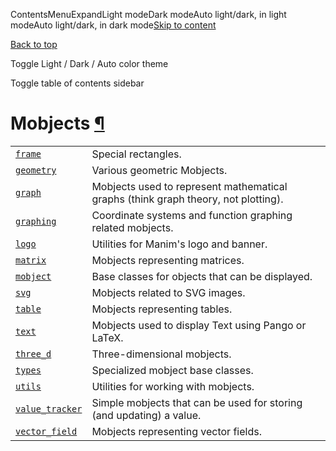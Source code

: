 ContentsMenuExpandLight modeDark modeAuto light/dark, in light modeAuto light/dark, in dark mode[Skip to content](https://docs.manim.community/en/stable/reference_index/mobjects.html#furo-main-content)

[Back to top](https://docs.manim.community/en/stable/reference_index/mobjects.html#)

Toggle Light / Dark / Auto color theme

Toggle table of contents sidebar

# Mobjects [¶](https://docs.manim.community/en/stable/reference_index/mobjects.html\#mobjects "Link to this heading")

|     |     |
| --- | --- |
| [`frame`](https://docs.manim.community/en/stable/reference/manim.mobject.frame.html#module-manim.mobject.frame "manim.mobject.frame") | Special rectangles. |
| [`geometry`](https://docs.manim.community/en/stable/reference/manim.mobject.geometry.html#module-manim.mobject.geometry "manim.mobject.geometry") | Various geometric Mobjects. |
| [`graph`](https://docs.manim.community/en/stable/reference/manim.mobject.graph.html#module-manim.mobject.graph "manim.mobject.graph") | Mobjects used to represent mathematical graphs (think graph theory, not plotting). |
| [`graphing`](https://docs.manim.community/en/stable/reference/manim.mobject.graphing.html#module-manim.mobject.graphing "manim.mobject.graphing") | Coordinate systems and function graphing related mobjects. |
| [`logo`](https://docs.manim.community/en/stable/reference/manim.mobject.logo.html#module-manim.mobject.logo "manim.mobject.logo") | Utilities for Manim's logo and banner. |
| [`matrix`](https://docs.manim.community/en/stable/reference/manim.mobject.matrix.html#module-manim.mobject.matrix "manim.mobject.matrix") | Mobjects representing matrices. |
| [`mobject`](https://docs.manim.community/en/stable/reference/manim.mobject.mobject.html#module-manim.mobject.mobject "manim.mobject.mobject") | Base classes for objects that can be displayed. |
| [`svg`](https://docs.manim.community/en/stable/reference/manim.mobject.svg.html#module-manim.mobject.svg "manim.mobject.svg") | Mobjects related to SVG images. |
| [`table`](https://docs.manim.community/en/stable/reference/manim.mobject.table.html#module-manim.mobject.table "manim.mobject.table") | Mobjects representing tables. |
| [`text`](https://docs.manim.community/en/stable/reference/manim.mobject.text.html#module-manim.mobject.text "manim.mobject.text") | Mobjects used to display Text using Pango or LaTeX. |
| [`three_d`](https://docs.manim.community/en/stable/reference/manim.mobject.three_d.html#module-manim.mobject.three_d "manim.mobject.three_d") | Three-dimensional mobjects. |
| [`types`](https://docs.manim.community/en/stable/reference/manim.mobject.types.html#module-manim.mobject.types "manim.mobject.types") | Specialized mobject base classes. |
| [`utils`](https://docs.manim.community/en/stable/reference/manim.mobject.utils.html#module-manim.mobject.utils "manim.mobject.utils") | Utilities for working with mobjects. |
| [`value_tracker`](https://docs.manim.community/en/stable/reference/manim.mobject.value_tracker.html#module-manim.mobject.value_tracker "manim.mobject.value_tracker") | Simple mobjects that can be used for storing (and updating) a value. |
| [`vector_field`](https://docs.manim.community/en/stable/reference/manim.mobject.vector_field.html#module-manim.mobject.vector_field "manim.mobject.vector_field") | Mobjects representing vector fields. |